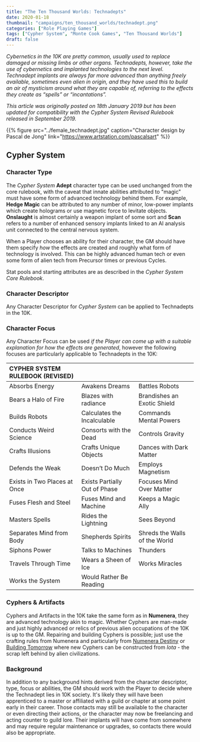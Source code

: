 ```yaml
---
title: "The Ten Thousand Worlds: Technadepts"
date: 2020-01-18
thumbnail: "campaigns/ten_thousand_worlds/technadept.png"
categories: ["Role Playing Games"]
tags: ["Cypher System", "Monte Cook Games", "Ten Thousand Worlds"]
draft: false
---
```


_Cybernetics in the 10K are pretty common, usually used to replace damaged or missing limbs or other organs. Technadepts, however, take the use of cybernetics and implanted technologies to the next level. Technadept implants are always far more advanced than anything freely available, sometimes even alien in origin, and they have used this to build an air of mysticism around what they are capable of, referring to the effects they create as “spells” or “incantations”._

_This article was originally posted on 18th January 2019 but has been updated for compatibility with the Cypher System Revised Rulebook released in September 2019._

{{% figure src="../female_technadept.jpg" caption="Character design by Pascal de Jong" link="https://www.artstation.com/pascalsart" %}}

## Cypher System

### Character Type

The *Cypher System* **Adept** character type can be used unchanged from the core rulebook, with the caveat that innate abilities attributed to "magic" must have some form of advanced technology behind them. For example, **Hedge Magic** can be attributed to any number of minor, low-power implants which create holograms or use magnetic force to levitate objects. **Onslaught** is almost certainly a weapon implant of some sort and **Scan** refers to a number of enhanced sensory implants linked to an AI analysis unit connected to the central nervous system.

When a Player chooses an ability for their character, the GM should have them specify *how* the effects are created and roughly what form of technology is involved. This can be highly advanced human tech or even some form of alien tech from Precursor times or previous Cycles.

Stat pools and starting attributes are as described in the *Cypher System Core Rulebook*.

### Character Descriptor

Any Character Descriptor for *Cypher System* can be applied to Technadepts in the 10K.

### Character Focus

Any Character Focus can be used *if the Player can come up with a suitable explanation for how the effects are generated*, however the following focuses are particularly applicable to Technadepts in the 10K:

| **CYPHER SYSTEM RULEBOOK (REVISED)**|||
|:--|:--|:--|
Absorbs Energy|Awakens Dreams|Battles Robots
Bears a Halo of Fire|Blazes with radiance|Brandishes an Exotic Shield
Builds Robots|Calculates the Incalculable|Commands Mental Powers
Conducts Weird Science|Consorts with the Dead|Controls Gravity
Crafts Illusions|Crafts Unique Objects|Dances with Dark Matter
Defends the Weak|Doesn’t Do Much|Employs Magnetism
Exists in Two Places at Once|Exists Partially Out of Phase|Focuses Mind Over Matter
Fuses Flesh and Steel |Fuses Mind and Machine|Keeps a Magic Ally
Masters Spells|Rides the Lightning|Sees Beyond
Separates Mind from Body|Shepherds Spirits|Shreds the Walls of the World
Siphons Power|Talks to Machines|Thunders
Travels Through Time|Wears a Sheen of Ice|Works Miracles
Works the System|Would Rather Be Reading 

### Cyphers &amp; Artifacts

Cyphers and Artifacts in the 10K take the same form as in **Numenera**, they are advanced technology akin to magic. Whether Cyphers are man-made and just highly advanced or relics of previous alien occupations of the 10K is up to the GM. Repairing and building Cyphers is possible; just use the crafting rules from Numenera and particularly from [Numenera Destiny](https://www.montecookgames.com/store/product/numenera-discovery-and-destiny/) or [Building Tomorrow](https://www.montecookgames.com/store/product/building-tomorrow/) where new Cyphers can be constructed from *Iota* - the scrap left behind by alien civilizations.

### Background

In addition to any background hints derived from the character descriptor, type, focus or abilities, the GM should work with the Player to decide where the Technadept lies in 10K society. It's likely they will have been apprenticed to a master or affiliated with a guild or chapter at some point early in their career. Those contacts may still be available to the character or even directing their actions, or the character may now be freelancing and acting counter to guild lore. Their implants will have come from somewhere and may require regular maintenance or upgrades, so contacts there would also be appropriate.
